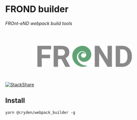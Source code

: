 # FROND builder
###### FROnt-eND webpack build tools

</br>
<p align='center'>
  <img  src='app/assets/images/logo.png' width='300'/>
</p>
</br>

[![StackShare](https://img.shields.io/badge/tech-stack-0690fa.svg?style=flat)](https://stackshare.io/Cryden/frond)

## Install

``` 
yarn @cryden/webpack_builder -g
```

